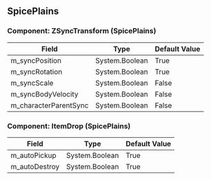 ## SpicePlains

### Component: ZSyncTransform (SpicePlains)

|Field|Type|Default Value|
|-----|----|-------------|
|m_syncPosition|System.Boolean|True|
|m_syncRotation|System.Boolean|True|
|m_syncScale|System.Boolean|False|
|m_syncBodyVelocity|System.Boolean|False|
|m_characterParentSync|System.Boolean|False|

### Component: ItemDrop (SpicePlains)

|Field|Type|Default Value|
|-----|----|-------------|
|m_autoPickup|System.Boolean|True|
|m_autoDestroy|System.Boolean|True|

